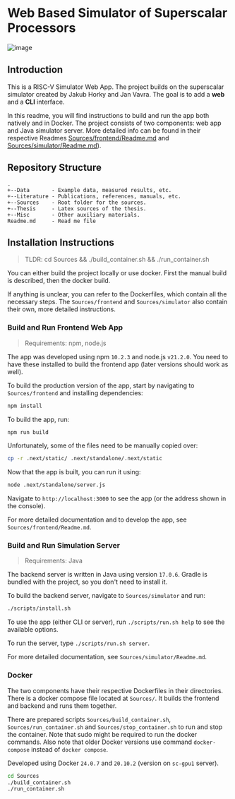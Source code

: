 # Web Based Simulator of Superscalar Processors

![image](https://github.com/user-attachments/assets/c0d9b4ea-a7fc-4445-bf57-5ec339f674c6)

## Introduction

This is a RISC-V Simulator Web App. The project builds on the superscalar simulator created by Jakub Horky and Jan Vavra. The goal is to add a **web** and a **CLI** interface.

In this readme, you will find instructions to build and run the app both natively and in Docker.
The project consists of two components: web app and Java simulator server. More detailed info can be found in their respective Readmes [Sources/frontend/Readme.md](Sources/frontend/Readme.md) and [Sources/simulator/Readme.md](Sources/simulator/Readme.md)).

## Repository Structure

    .
    +--Data       - Example data, measured results, etc.
    +--Literature - Publications, references, manuals, etc.
    +--Sources    - Root folder for the sources.
    +--Thesis     - Latex sources of the thesis.
    +--Misc       - Other auxiliary materials.
    Readme.md     - Read me file

## Installation Instructions

> TLDR: cd Sources && ./build_container.sh && ./run_container.sh

You can either build the project locally or use docker.
First the manual build is described, then the docker build.

If anything is unclear, you can refer to the Dockerfiles, which contain all the necessary steps.
The `Sources/frontend` and `Sources/simulator` also contain their own, more detailed instructions.

### Build and Run Frontend Web App

> Requirements: npm, node.js

The app was developed using npm `10.2.3` and node.js `v21.2.0`.
You need to have these installed to build the frontend app (later versions should work as well).

To build the production version of the app, start by navigating to `Sources/frontend` and installing dependencies:

```bash
npm install
```

To build the app, run:

```bash
npm run build
```

Unfortunately, some of the files need to be manually copied over:
```bash
cp -r .next/static/ .next/standalone/.next/static
```

Now that the app is built, you can run it using:
```bash
node .next/standalone/server.js
```
Navigate to `http://localhost:3000` to see the app (or the address shown in the console).

For more detailed documentation and to develop the app, see `Sources/frontend/Readme.md`.

### Build and Run Simulation Server

> Requirements: Java

The backend server is written in Java using version `17.0.6`. Gradle is bundled with the project, so you don't need to install it.

To build the backend server, navigate to `Sources/simulator` and run:

```bash
./scripts/install.sh
```

To use the app (either CLI or server), run `./scripts/run.sh help` to see the available options.

To run the server, type `./scripts/run.sh server`.

For more detailed documentation, see `Sources/simulator/Readme.md`.

### Docker

The two components have their respective Dockerfiles in their directories.
There is a docker compose file located at `Sources/`. It builds the frontend and backend and runs them together.

There are prepared scripts `Sources/build_container.sh`, `Sources/run_container.sh` and `Sources/stop_container.sh` to run and stop the container.
Note that sudo might be required to run the docker commands.
Also note that older Docker versions use command `docker-compose` instead of `docker compose`.

Developed using Docker `24.0.7` and `20.10.2` (version on `sc-gpu1` server).

```bash
cd Sources
./build_container.sh
./run_container.sh
```

